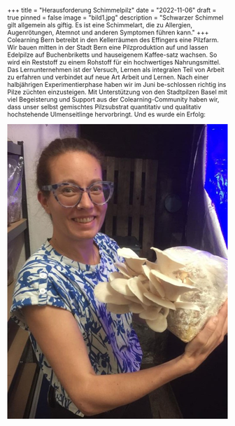 +++
title = "Herausforderung Schimmelpilz"
date = "2022-11-06"
draft = true
pinned = false
image = "bild1.jpg"
description = "Schwarzer Schimmel gilt allgemein als giftig. Es ist eine Schimmelart, die zu Allergien, Augenrötungen, Atemnot und anderen Symptomen führen kann."
+++
Colearning Bern betreibt in den Kellerräumen des Effingers eine Pilzfarm. Wir bauen mitten in der Stadt Bern eine Pilzproduktion auf und lassen Edelpilze auf Buchenbriketts und hauseigenem Kaffee-satz wachsen. So wird ein Reststoff zu einem Rohstoff für ein hochwertiges Nahrungsmittel. Das Lernunternehmen ist der Versuch, Lernen als integralen Teil von Arbeit zu erfahren und verbindet auf neue Art Arbeit und Lernen. Nach einer halbjährigen Experimentierphase haben wir im Juni be-schlossen richtig ins Pilze züchten einzusteigen. Mit Unterstützung von den Stadtpilzen Basel mit viel Begeisterung und Support aus der Colearning-Community haben wir, dass unser selbst gemischtes Pilzsubstrat quantitativ und qualitativ hochstehende Ulmenseitlinge hervorbringt. Und es wurde ein Erfolg:

![](bild2.jpg)